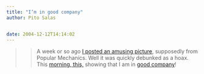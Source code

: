 ```yaml
---
title: "I’m in good company"
author: Pito Salas


date: 2004-12-12T14:14:02
---
```



>>

>> A week or so ago [I posted an amusing
picture](</weblogs/archives/000523.html>), supposedly from Popular Mechanics.
Well it was quickly debunked as a hoax. This [morning,
this,](<http://news.zdnet.com/2100-3513_22-5484053.html>) showing that I am in
[good company](<http://radio.weblogs.com/0001011/2004/12/11.html#a8862>)!


